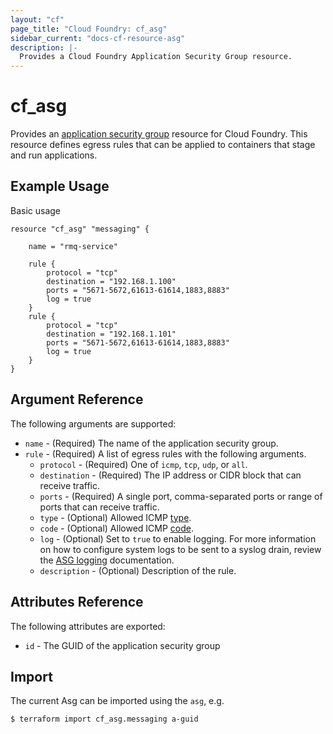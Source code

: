```yaml
---
layout: "cf"
page_title: "Cloud Foundry: cf_asg"
sidebar_current: "docs-cf-resource-asg"
description: |-
  Provides a Cloud Foundry Application Security Group resource.
---
```


# cf\_asg

Provides an [application security group](https://docs.cloudfoundry.org/adminguide/app-sec-groups.html) 
resource for Cloud Foundry. This resource defines egress rules that can be applied to containers that 
stage and run applications.

## Example Usage

Basic usage

```
resource "cf_asg" "messaging" {

	name = "rmq-service"
	
    rule {
        protocol = "tcp"
        destination = "192.168.1.100"
        ports = "5671-5672,61613-61614,1883,8883"
        log = true
    }
    rule {
        protocol = "tcp"
        destination = "192.168.1.101"
        ports = "5671-5672,61613-61614,1883,8883"
        log = true
    }
}
```

## Argument Reference

The following arguments are supported:

* `name` - (Required) The name of the application security group.
* `rule` - (Required) A list of egress rules with the following arguments.
  - `protocol` - (Required) One of `icmp`, `tcp`, `udp`, or `all`.
  - `destination` - (Required) The IP address or CIDR block that can receive traffic.
  - `ports` - (Required) A single port, comma-separated ports or range of ports that can receive traffic.
  - `type` - (Optional) Allowed ICMP [type](https://www.iana.org/assignments/icmp-parameters/icmp-parameters.xhtml#icmp-parameters-types).
  - `code` - (Optional) Allowed ICMP [code](https://www.iana.org/assignments/icmp-parameters/icmp-parameters.xhtml#icmp-parameters-codes).
  - `log` - (Optional) Set to `true` to enable logging. For more information on how to configure system logs to be sent to a syslog drain, review the [ASG logging](http://docs.cloudfoundry.org/concepts/asg.html#logging) documentation.
  - `description` - (Optional) Description of the rule.

## Attributes Reference

The following attributes are exported:

* `id` - The GUID of the application security group

## Import

The current Asg can be imported using the `asg`, e.g.

```
$ terraform import cf_asg.messaging a-guid
```

